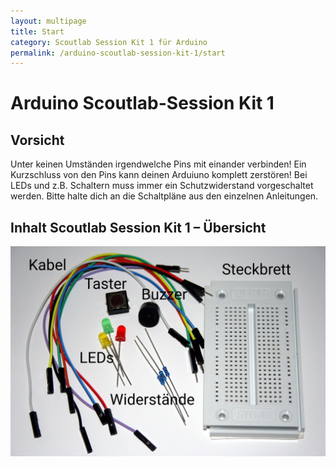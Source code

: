 ```yaml
---
layout: multipage
title: Start
category: Scoutlab Session Kit 1 für Arduino
permalink: /arduino-scoutlab-session-kit-1/start
---
```

# Arduino Scoutlab-Session Kit 1


<div class="alert alert-warning" role="alert">
<h2>Vorsicht</h2>
Unter keinen Umständen irgendwelche Pins mit einander verbinden!
Ein Kurzschluss von den Pins kann deinen Arduiuno komplett zerstören!
Bei LEDs und z.B. Schaltern muss immer ein Schutzwiderstand vorgeschaltet werden.
Bitte halte dich an die Schaltpläne aus den einzelnen Anleitungen.
</div>

## Inhalt Scoutlab Session Kit 1 – Übersicht

![](images/bauteile.jpg)
